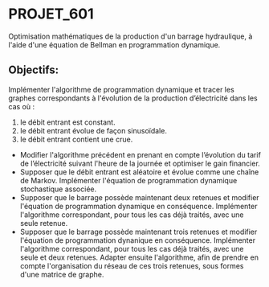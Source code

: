# PROJET_601
Optimisation mathématiques de la production d'un barrage hydraulique, à l'aide d'une équation de Bellman en programmation dynamique.

## Objectifs:
Implémenter l'algorithme de programmation dynamique et tracer les graphes correspondants à l'évolution de la production d’électricité dans les cas où :
1. le débit entrant est constant.
2. le débit entrant évolue de façon sinusoïdale.
3. le débit entrant contient une crue.
- Modifier l'algorithme précédent en prenant en compte l’évolution du tarif de l’électricité suivant l'heure de la journée et optimiser le gain financier.
- Supposer que le débit entrant est aléatoire et évolue comme une chaîne de Markov.
Implémenter l'équation de programmation dynamique stochastique associée.
- Supposer que le barrage possède maintenant deux retenues et modifier l'équation de programmation dynamique en conséquence.
Implémenter l'algorithme correspondant, pour tous les cas déjà traités, avec une seule retenue.
- Supposer que le barrage possède maintenant trois retenues et modifier l'équation de programmation dynanique en conséquence.
Implémenter l'algorithme correspondant, pour tous les cas déjà traités, avec une seule et deux retenues.
Adapter ensuite l'algorithme, afin de prendre en compte l'organisation du réseau de ces trois retenues, sous formes d'une matrice de graphe.
